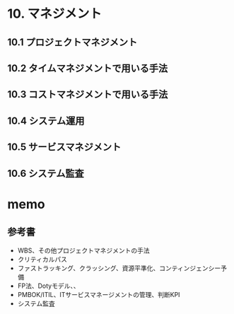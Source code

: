 # 10. マネジメント

## 10.1 プロジェクトマネジメント

## 10.2 タイムマネジメントで用いる手法

## 10.3 コストマネジメントで用いる手法

## 10.4 システム運用

## 10.5 サービスマネジメント

## 10.6 システム監査

# memo

## 参考書

* WBS、その他プロジェクトマネジメントの手法
* クリティカルパス
* ファストラッキング、クラッシング、資源平準化、コンティンジェンシー予備
* FP法、Dotyモデル、、
* PMBOK/ITIL、ITサービスマネージメントの管理、判断KPI
* システム監査